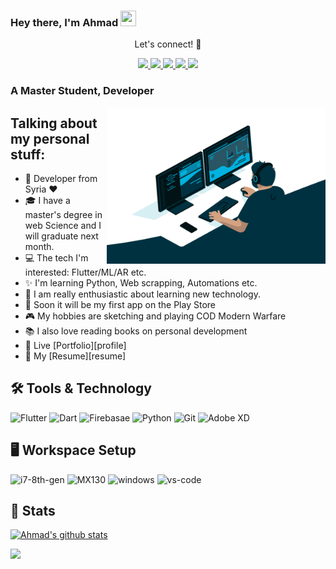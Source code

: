 ### Hey there, I'm  Ahmad <img src="https://media.giphy.com/media/hvRJCLFzcasrR4ia7z/giphy.gif" height="25px" width="25px">

<div align="center">
<p align="center">Let's connect! 🚀</p>
<a href="https://twitter.com/a7mad_alzo3bi">
    <img src="https://img.shields.io/badge/Twitter-1DA1F2?style=for-the-badge&logo=twitter&logoColor=white" />
</a>

<a href="https://www.instagram.com/ahmad_z3b/">
    <img src="https://img.shields.io/badge/Instagram-E4405F?style=for-the-badge&logo=instagram&logoColor=white" />
</a>

<a href="https://www.linkedin.com/in/ahmad-alzoabi-0623a8233/">
    <img src="https://img.shields.io/badge/linkedin-%230077B5.svg?&style=for-the-badge&logo=linkedin&logoColor=white" />
</a>

<a href="https://www.facebook.com/profile.php?id=100008064330775">
    <img src="https://img.shields.io/badge/Facebook-1877F2?style=for-the-badge&logo=facebook&logoColor=white" />
</a>

<a href="https://stackoverflow.com/users/13660459/ahmad-alzoabi">
    <img src="https://img.shields.io/badge/Stack_Overflow-FE7A16?style=for-the-badge&logo=stack-overflow&logoColor=white" />
</a>
</div>


### A Master Student, Developer 

<img align="right" alt="GIF" src="code.gif" width="350" height="250" />

## Talking about my personal stuff:

- 🌆 Developer from Syria ❤
- 🎓 I have a master's degree in web Science and I will graduate next month.
- 💻 The tech I'm interested: Flutter/ML/AR etc.
- ✨ I'm learning Python, Web scrapping, Automations etc.
- 🎸 I am really enthusiastic about learning new technology.
- 👏 Soon it will be my first app on the Play Store
- 🎮 My hobbies are sketching and playing COD Modern Warfare
- 📚 I also love reading books on personal development
- 📄 Live [Portfolio][profile]
- 📝 My [Resume][resume]

 ## 🛠 Tools & Technology

![Flutter](https://img.shields.io/badge/Flutter-02569B?style=for-the-badge&logo=flutter&logoColor=white)
![Dart](https://img.shields.io/badge/Dart-0175C2?style=for-the-badge&logo=dart&logoColor=white)
![Firebasae](https://img.shields.io/badge/firebase-ffca28?style=for-the-badge&logo=firebase&logoColor=black)
![Python](https://img.shields.io/badge/Python-FFD43B?style=for-the-badge&logo=python&logoColor=darkgreen)
![Git](https://img.shields.io/badge/Git-F05032?style=for-the-badge&logo=git&logoColor=white)
![Adobe XD](https://img.shields.io/badge/Adobe%20XD-FF61F6?style=for-the-badge&logo=Adobe%20XD&logoColor=white)

## 🖥️ Workspace Setup

![i7-8th-gen](https://img.shields.io/badge/Intel-Core_i7_8th-0071C5?style=for-the-badge&logo=intel&logoColor=white)
![MX130](https://img.shields.io/badge/NVIDIA-MX_130-76B900?style=for-the-badge&logo=nvidia&logoColor=white)
![windows](https://img.shields.io/badge/Windows_10-0078D6?style=for-the-badge&logo=windows&logoColor=white)
![vs-code](https://img.shields.io/badge/VS_Code-007ACC?style=for-the-badge&logo=Visual-Studio-Code&logoColor=white) 

## 📝 Stats 

[![Ahmad's github stats](https://github-readme-stats.vercel.app/api?username=a7madZ3Dev&theme=gotham)](https://github.com/a7madZ3Dev/github-readme-stats)
   
![](https://komarev.com/ghpvc/?username=a7madZ3Dev&label=PROFILE+VIEWS)

